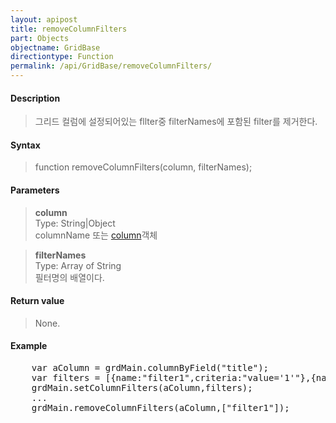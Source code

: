 ```yaml
---
layout: apipost
title: removeColumnFilters
part: Objects
objectname: GridBase
directiontype: Function
permalink: /api/GridBase/removeColumnFilters/
---
```



#### Description

> 그리드 컬럼에 설정되어있는 fllter중 filterNames에 포함된 filter를 제거한다.

#### Syntax

> function removeColumnFilters(column, filterNames);

#### Parameters

> **column**  
> Type: String\|Object  
> columnName 또는 [column](/api/Types/DataColumn/)객체  

> **filterNames**  
> Type: Array of String  
> 필터명의 배열이다.  

#### Return value

> None.

#### Example

<pre class="prettyprint">
    var aColumn = grdMain.columnByField("title");
    var filters = [{name:"filter1",criteria:"value='1'"},{name:"filter2",criteria:"value='2'"}];
    grdMain.setColumnFilters(aColumn,filters);
    ...
    grdMain.removeColumnFilters(aColumn,["filter1"]);
</pre>
